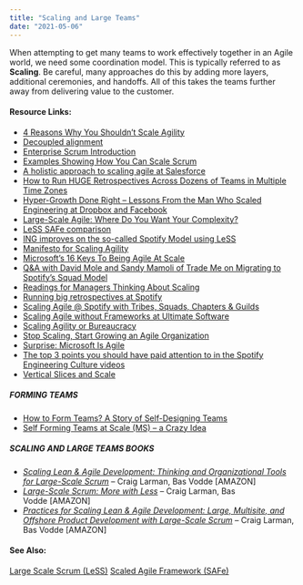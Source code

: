 ```yaml
---
title: "Scaling and Large Teams"
date: "2021-05-06"
---
```


When attempting to get many teams to work effectively together in an Agile world, we need some coordination model. This is typically referred to as **Scaling**. Be careful, many approaches do this by adding more layers, additional ceremonies, and handoffs. All of this takes the teams further away from delivering value to the customer.

#### Resource Links:

- [4 Reasons Why You Shouldn’t Scale Agility](https://www.excella.com/insights/4-reasons-why-you-shouldnt-scale-agility)
- [Decoupled alignment](https://medium.com/porschedev/decoupled-alignment-2145227ca721)
- [Enterprise Scrum Introduction](https://medium.com/@mikebeedle/enterprise-scrum-introduction-a4987ee690d0#.wq1pgaqk6)
- [Examples Showing How You Can Scale Scrum](https://www.infoq.com/news/2014/05/examples-scale-scrum) 
- [A holistic approach to scaling agile at Salesforce](https://www.infoq.com/news/2014/05/examples-scale-scrum)
- [How to Run HUGE Retrospectives Across Dozens of Teams in Multiple Time Zones](https://scaledagile.com/business-solutions/safe-enterprise/)
- [Hyper-Growth Done Right – Lessons From the Man Who Scaled Engineering at Dropbox and Facebook](https://review.firstround.com/Hyper-Growth-Done-Right-Lessons-From-the-Man-Who-Scaled-Engineering-at-Dropbox-and-Facebook)
- [Large-Scale Agile: Where Do You Want Your Complexity?](https://www.jamesshore.com/v2/blog/2019/where-do-you-want-your-complexity)
- [LeSS SAFe comparison](https://gosei.fi/blog/less-safe-comparison/)
- [ING improves on the so-called Spotify Model using LeSS](https://www.scrumwithstyle.com/ing-improves-on-the-so-called-spotify-model-using-less/)
- [Manifesto for Scaling Agility](https://scalingmanifesto.org/)
- [Microsoft’s 16 Keys To Being Agile At Scale](https://www.forbes.com/sites/stevedenning/2015/10/29/microsofts-sixteen-keys-to-becoming-agile-at-scale/)
- [Q&A with David Mole and Sandy Mamoli of Trade Me on Migrating to Spotify’s Squad Model](https://www.infoq.com/news/2014/05/squadification_at_trade_me)
- [Readings for Managers Thinking About Scaling](https://www.craiglarman.com/wiki/index.php?title=Readings)
- [Running big retrospectives at Spotify](http://joakimsunden.com/running-big-retrospectives-at-spotify/)
- [Scaling Agile @ Spotify with Tribes, Squads, Chapters & Guilds](https://blog.crisp.se/2012/11/14/henrikkniberg/scaling-agile-at-spotify)
- [Scaling Agile without Frameworks at Ultimate Software](https://www.infoq.com/articles/kanban-scaling-agile-ultimate/)
- [Scaling Agility or Bureaucracy](https://gosei.fi/blog/scaling-agility-or-bureaucracy/)
- [Stop Scaling, Start Growing an Agile Organization](https://www.infoq.com/news/2016/04/growing-agility)
- [Surprise: Microsoft Is Agile](https://www.forbes.com/sites/stevedenning/2015/10/27/surprise-microsoft-is-agile/)
- [The top 3 points you should have paid attention to in the Spotify Engineering Culture videos](https://jchyip.medium.com/the-top-3-points-you-should-have-paid-attention-to-in-the-spotify-engineering-culture-videos-that-f936a512fb3b)
- [Vertical Slices and Scale](https://www.humanizingwork.com/the-humanizing-work-guide-to-splitting-user-stories/#vertical-slices-and-scale)

##### FORMING TEAMS

- [How to Form Teams? A Story of Self-Designing Teams](https://www.ahmadfahmy.com/blog/2013/12/5/the-rise-of-the-team)
- [Self Forming Teams at Scale (MS) – a Crazy Idea](https://devblogs.microsoft.com/bharry/self-forming-teams-at-scale/)

##### SCALING AND LARGE TEAMS BOOKS

- _[Scaling Lean & Agile Development: Thinking and Organizational Tools for Large-Scale Scrum](https://www.amazon.ca/Scaling-Lean-Agile-Development-Organizational/dp/0321480961/&tag=notesfromatoo-20/&tag=notesfromatoo-20)_ – Craig Larman, Bas Vodde \[AMAZON\]
- [_Large-Scale Scrum: More with Less_](https://www.amazon.ca/Large-Scale-Scrum-More-Addison-Wesley-Signature-ebook/dp/B01JP91OR4/&tag=notesfromatoo-20/&tag=notesfromatoo-20) – Craig Larman, Bas Vodde \[AMAZON\]
- [_Practices for Scaling Lean & Agile Development: Large, Multisite, and Offshore Product Development with Large-Scale Scrum_](https://www.amazon.com/Practices-Scaling-Lean-Agile-Development/dp/0321636406/&tag=notesfromatoo-20/&tag=notesfromatoo-20) – Craig Larman, Bas Vodde \[AMAZON\]

#### See Also:

[Large Scale Scrum (LeSS)](/glossary/less-large-scale-scrum) [Scaled Agile Framework (SAFe)](/glossary/safe-scaled-agile-framework)
